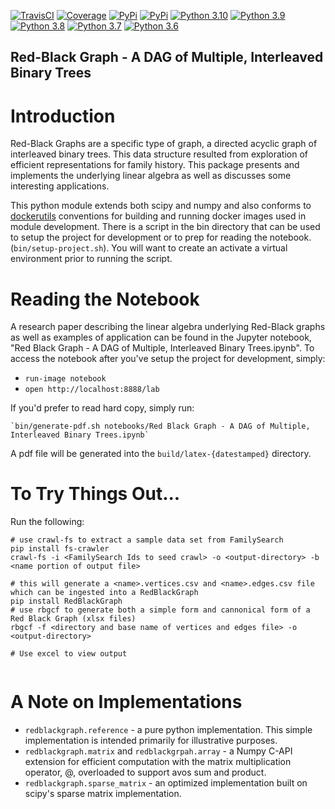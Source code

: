 [![TravisCI](https://api.travis-ci.org/rappdw/redblackgraph.svg?branch=master)](https://travis-ci.org/rappdw/redblackgraph) 
[![Coverage](https://codecov.io/gh/rappdw/redblackgraph/branch/master/graph/badge.svg)](https://codecov.io/gh/rappdw/redblackgraph)
[![PyPi](https://img.shields.io/pypi/v/redblackgraph.svg)](https://pypi.org/project/redblackgraph/) 
[![PyPi](https://img.shields.io/pypi/wheel/redblackgraph.svg)](https://pypi.org/project/redblackgraph/) 
[![Python 3.10](https://img.shields.io/badge/python-3.10-blue.svg)](https://www.python.org/downloads/release/python-3100/) 
[![Python 3.9](https://img.shields.io/badge/python-3.9-blue.svg)](https://www.python.org/downloads/release/python-390/) 
[![Python 3.8](https://img.shields.io/badge/python-3.8-blue.svg)](https://www.python.org/downloads/release/python-380/) 
[![Python 3.7](https://img.shields.io/badge/python-3.7-blue.svg)](https://www.python.org/downloads/release/python-370/) 
[![Python 3.6](https://img.shields.io/badge/python-3.6-blue.svg)](https://www.python.org/downloads/release/python-360/) 

Red-Black Graph - A DAG of Multiple, Interleaved Binary Trees
----------------------------------

# Introduction

Red-Black Graphs are a specific type of graph, a directed acyclic graph of interleaved binary trees.
This data structure resulted from exploration of efficient representations for family history.
This package presents and implements the underlying linear algebra as well as discusses some interesting applications.

This python module extends both scipy and numpy and also conforms to [dockerutils](https://github.com/rappdw/docker-utils)
conventions for building and running docker images used in module development. There is a script in the bin 
directory that can be used to setup the project for development or to prep for reading the notebook. 
(`bin/setup-project.sh`). You will want to create an activate a virtual environment prior to running the script.

# Reading the Notebook

A research paper describing the linear algebra underlying Red-Black graphs as well as examples of application can be found in the Jupyter notebook, 
"Red Black Graph - A DAG of Multiple, Interleaved Binary Trees.ipynb". To access the notebook 
after you've setup the project for development, simply: 
* `run-image notebook`
* `open http://localhost:8888/lab`
 
If you'd prefer to read hard copy, simply run: 

    `bin/generate-pdf.sh notebooks/Red Black Graph - A DAG of Multiple, Interleaved Binary Trees.ipynb` 

A pdf file will be generated into the `build/latex-{datestamped}` directory.

# To Try Things Out...

Run the following:

```shell script
# use crawl-fs to extract a sample data set from FamilySearch
pip install fs-crawler
crawl-fs -i <FamilySearch Ids to seed crawl> -o <output-directory> -b <name portion of output file>

# this will generate a <name>.vertices.csv and <name>.edges.csv file which can be ingested into a RedBlackGraph
pip install RedBlackGraph
# use rbgcf to generate both a simple form and cannonical form of a Red Black Graph (xlsx files)
rbgcf -f <directory and base name of vertices and edges file> -o <output-directory>

# Use excel to view output
 
```

# A Note on Implementations

* `redblackgraph.reference` - a pure python implementation. This simple implementation is intended primarily for illustrative purposes.
* `redblackgraph.matrix` and `redblackgrpah.array` - a Numpy C-API extension for efficient computation with the matrix multiplication operator, @, overloaded to support avos sum and product. 
* `redblackgraph.sparse_matrix` - an optimized implementation built on scipy's sparse matrix implementation. 
 
